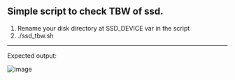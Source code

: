 
Simple script to check TBW of ssd.
---
1. Rename your disk directory at SSD_DEVICE var in the script
2. ./ssd_tbw.sh
---
Expected output:

![image](https://github.com/t-d-h/bash-script-mix/assets/66943106/12e820ed-db52-44a5-a173-46da3a3869b2)
